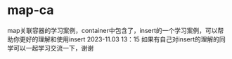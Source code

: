 # map-ca
map关联容器的学习案例，container中包含了，insert的一个学习案例，可以帮助你更好的理解和使用insert
2023-11.03 13：15
如果有自己对insert的理解的同学可以一起学习交流一下，谢谢
